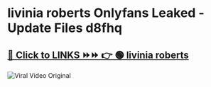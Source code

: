 
 # livinia roberts Onlyfans Leaked - Update Files d8fhq

## <h2><a href="https://clipsfans.com/livinia_roberts&ref=git">🔗 Click to LINKS ⏩⏩ 👉 🟢 livinia roberts </a></h2>

<a href="https://clipsfans.com/livinia_roberts&ref=git" rel="nofollow" data-target="animated-image.originalLink"><img src="https://i.ibb.co.com/xMMVF88/686577567.gif" alt="Viral Video Original" style="max-width: 100%; display: inline-block;" data-target="animated-image.originalImage"></a>

